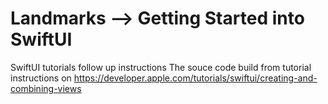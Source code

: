 # Landmarks --> Getting Started into SwiftUI
SwiftUI tutorials follow up instructions 
The souce code build from tutorial instructions on https://developer.apple.com/tutorials/swiftui/creating-and-combining-views

